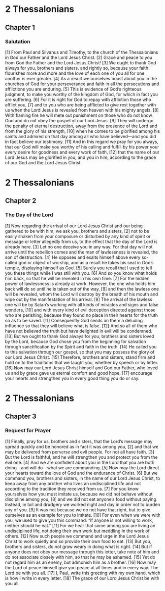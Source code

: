 # 2 Thessalonians

## Chapter 1 <!-- scripture:1 -->

### Salutation

[1] From Paul and Silvanus and Timothy, to the church of the Thessalonians in God our Father and the Lord Jesus Christ.
[2] Grace and peace to you from God the Father and the Lord Jesus Christ!
[3] We ought to thank God always for you, brothers and sisters, and rightly so, because your faith flourishes more and more and the love of each one of you all for one another is ever greater.
[4] As a result we ourselves boast about you in the churches of God for your perseverance and faith in all the persecutions and afflictions you are enduring.
[5] This is evidence of God’s righteous judgment, to make you worthy of the kingdom of God, for which in fact you are suffering.
[6] For it is right for God to repay with affliction those who afflict you,
[7] and to you who are being afflicted to give rest together with us when the Lord Jesus is revealed from heaven with his mighty angels.
[8] With flaming fire he will mete out punishment on those who do not know God and do not obey the gospel of our Lord Jesus.
[9] They will undergo the penalty of eternal destruction, away from the presence of the Lord and from the glory of his strength,
[10] when he comes to be glorified among his saints and admired on that day among all who have believed—and you did in fact believe our testimony.
[11] And in this regard we pray for you always, that our God will make you worthy of his calling and fulfill by his power your every desire for goodness and every work of faith,
[12] that the name of our Lord Jesus may be glorified in you, and you in him, according to the grace of our God and the Lord Jesus Christ.
# 2 Thessalonians

## Chapter 2 <!-- scripture:2 -->

### The Day of the Lord

[1] Now regarding the arrival of our Lord Jesus Christ and our being gathered to be with him, we ask you, brothers and sisters,
[2] not to be easily shaken from your composure or disturbed by any kind of spirit or message or letter allegedly from us, to the effect that the day of the Lord is already here.
[3] Let no one deceive you in any way. For that day will not arrive until the rebellion comes and the man of lawlessness is revealed, the son of destruction.
[4] He opposes and exalts himself above every so-called god or object of worship, and as a result he takes his seat in God’s temple, displaying himself as God.
[5] Surely you recall that I used to tell you these things while I was still with you.
[6] And so you know what holds him back, so that he will be revealed in his own time.
[7] For the hidden power of lawlessness is already at work. However, the one who holds him back will do so until he is taken out of the way,
[8] and then the lawless one will be revealed, whom the Lord will destroy by the breath of his mouth and wipe out by the manifestation of his arrival.
[9] The arrival of the lawless one will be by Satan’s working with all kinds of miracles and signs and false wonders,
[10] and with every kind of evil deception directed against those who are perishing, because they found no place in their hearts for the truth so as to be saved.
[11] Consequently God sends on them a deluding influence so that they will believe what is false.
[12] And so all of them who have not believed the truth but have delighted in evil will be condemned.
[13] But we ought to thank God always for you, brothers and sisters loved by the Lord, because God chose you from the beginning for salvation through sanctification by the Spirit and faith in the truth.
[14] He called you to this salvation through our gospel, so that you may possess the glory of our Lord Jesus Christ.
[15] Therefore, brothers and sisters, stand firm and hold on to the traditions that we taught you, whether by speech or by letter.
[16] Now may our Lord Jesus Christ himself and God our Father, who loved us and by grace gave us eternal comfort and good hope,
[17] encourage your hearts and strengthen you in every good thing you do or say.
# 2 Thessalonians

## Chapter 3 <!-- scripture:3 -->

### Request for Prayer

[1] Finally, pray for us, brothers and sisters, that the Lord’s message may spread quickly and be honored as in fact it was among you,
[2] and that we may be delivered from perverse and evil people. For not all have faith.
[3] But the Lord is faithful, and he will strengthen you and protect you from the evil one.
[4] And we are confident about you in the Lord that you are both doing—and will do—what we are commanding.
[5] Now may the Lord direct your hearts toward the love of God and the endurance of Christ.
[6] But we command you, brothers and sisters, in the name of our Lord Jesus Christ, to keep away from any brother who lives an undisciplined life and not according to the tradition they received from us.
[7] For you know yourselves how you must imitate us, because we did not behave without discipline among you,
[8] and we did not eat anyone’s food without paying. Instead, in toil and drudgery we worked night and day in order not to burden any of you.
[9] It was not because we do not have that right, but to give ourselves as an example for you to imitate.
[10] For even when we were with you, we used to give you this command: “If anyone is not willing to work, neither should he eat.”
[11] For we hear that some among you are living an undisciplined life, not doing their own work but meddling in the work of others.
[12] Now such people we command and urge in the Lord Jesus Christ to work quietly and so provide their own food to eat.
[13] But you, brothers and sisters, do not grow weary in doing what is right.
[14] But if anyone does not obey our message through this letter, take note of him and do not associate closely with him, so that he may be ashamed.
[15] Yet do not regard him as an enemy, but admonish him as a brother.
[16] Now may the Lord of peace himself give you peace at all times and in every way. The Lord be with you all.
[17] I, Paul, write this greeting with my own hand, which is how I write in every letter.
[18] The grace of our Lord Jesus Christ be with you all.
